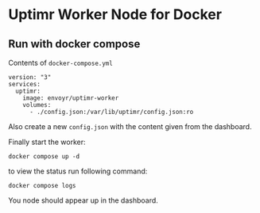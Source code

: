 # Uptimr Worker Node for Docker

## Run with docker compose

Contents of `docker-compose.yml`

```
version: "3"
services:
  uptimr:
    image: envoyr/uptimr-worker
    volumes:
      - ./config.json:/var/lib/uptimr/config.json:ro
```

Also create a new `config.json` with the content given from the dashboard.

Finally start the worker:

```
docker compose up -d
```

to view the status run following command:

```
docker compose logs
```

You node should appear up in the dashboard.
